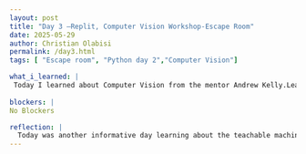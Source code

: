 ```yaml
---
layout: post
title: "Day 3 –Replit, Computer Vision Workshop-Escape Room"
date: 2025-05-29
author: Christian Olabisi
permalink: /day3.html
tags: [ "Escape room", "Python day 2","Computer Vision"]

what_i_learned: |
 Today I learned about Computer Vision from the mentor Andrew Kelly.Learned what the difference between image classification and     object detection are. We used a website called teachablemachine to take snapshots of different images that we have in our room. With each item we gave their own class and then trained the model to recognize each class. So that once its trained it will recognize what the object is whenever that said object is placed in the camera. Also ran code in Colab used code called YOLO. This code takes the image we upload and identifies a specific object and recognizes it amongst other objects in the image. In todays python session I learned how what type casting is and what the type() function does. I also learned how ints and floats can be turned into string and how to do it the other way around.Overall learned the basic steps of building an algorithm in python.
  
blockers: |
No Blockers

reflection: |
  Today was another informative day learning about the teachable machine and Colab. Also learning more skills in python helped improve my skills and i look forward to applying them when we start the program next week. Lastly I had fun playing the escape with my project group, and coming in first place felt great. With the way my group worked during the escape room portion. I believe that my project group will have a great team dynamic this summer.
---
```

